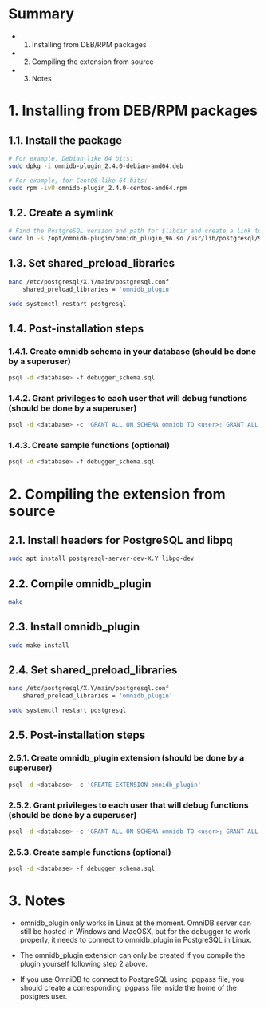 # Summary

- 1. Installing from DEB/RPM packages
- 2. Compiling the extension from source
- 3. Notes

# 1. Installing from DEB/RPM packages

## 1.1. Install the package

```bash
# For example, Debian-like 64 bits:
sudo dpkg -i omnidb-plugin_2.4.0-debian-amd64.deb

# For example, for CentOS-like 64 bits:
sudo rpm -ivU omnidb-plugin_2.4.0-centos-amd64.rpm
```

## 1.2. Create a symlink

```bash
# Find the PostgreSQL version and path for $libdir and create a link to the specific library. For example:
sudo ln -s /opt/omnidb-plugin/omnidb_plugin_96.so /usr/lib/postgresql/9.6/lib/omnidb_plugin.so
```

## 1.3. Set shared_preload_libraries

```bash
nano /etc/postgresql/X.Y/main/postgresql.conf
    shared_preload_libraries = 'omnidb_plugin'

sudo systemctl restart postgresql
```

## 1.4. Post-installation steps

### 1.4.1. Create omnidb schema in your database (should be done by a superuser)

```bash
psql -d <database> -f debugger_schema.sql
```

### 1.4.2. Grant privileges to each user that will debug functions (should be done by a superuser)

```bash
psql -d <database> -c 'GRANT ALL ON SCHEMA omnidb TO <user>; GRANT ALL ON ALL TABLES IN SCHEMA omnidb TO <user>;'
```

### 1.4.3. Create sample functions (optional)

```bash
psql -d <database> -f debugger_schema.sql
```

# 2. Compiling the extension from source

## 2.1. Install headers for PostgreSQL and libpq

```bash
sudo apt install postgresql-server-dev-X.Y libpq-dev
```

## 2.2. Compile omnidb_plugin

```bash
make
```

## 2.3. Install omnidb_plugin

```bash
sudo make install
```

## 2.4. Set shared_preload_libraries

```bash
nano /etc/postgresql/X.Y/main/postgresql.conf
    shared_preload_libraries = 'omnidb_plugin'

sudo systemctl restart postgresql
```

## 2.5. Post-installation steps

### 2.5.1. Create omnidb_plugin extension (should be done by a superuser)

```bash
psql -d <database> -c 'CREATE EXTENSION omnidb_plugin'
```

### 2.5.2. Grant privileges to each user that will debug functions (should be done by a superuser)

```bash
psql -d <database> -c 'GRANT ALL ON SCHEMA omnidb TO <user>; GRANT ALL ON ALL TABLES IN SCHEMA omnidb TO <user>;'
```

### 2.5.3. Create sample functions (optional)

```bash
psql -d <database> -f debugger_schema.sql
```

# 3. Notes

- omnidb_plugin only works in Linux at the moment. OmniDB server can still be
hosted in Windows and MacOSX, but for the debugger to work properly, it needs to
connect to omnidb_plugin in PostgreSQL in Linux.

- The omnidb_plugin extension can only be created if you compile the plugin
yourself following step 2 above.

- If you use OmniDB to connect to PostgreSQL using .pgpass file, you should
create a corresponding .pgpass file inside the home of the postgres user.
